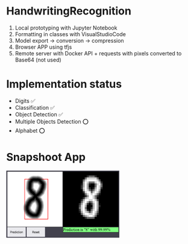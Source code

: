 # HandwritingRecognition

1. Local prototyping with Jupyter Notebook
2. Formatting in classes with VisualStudioCode
3. Model export -> conversion -> compression
4. Browser APP using tfjs
5. Remote server with Docker API + requests with pixels converted to Base64 (not used)

# Implementation status
- Digits ✅<br>
- Classification ✅<br>
- Object Detection ✅<br>
- Multiple Objects Detection ⭕<br>
- Alphabet ⭕<br>

# Snapshoot App
<img src="API/assets/snapshoot.png" width="300">
